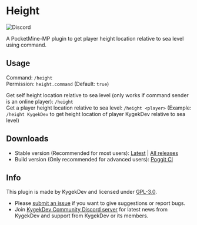 # Height

![Discord](https://img.shields.io/discord/856281149503963166?style=flat-square)

A PocketMine-MP plugin to get player height location relative to sea level using command.

## Usage

Command: `/height`\
Permission: `height.command` (Default: `true`)

Get self height location relative to sea level (only works if command sender is an online player): `/height`\
Get a player height location relative to sea level: `/height <player>` (Example: `/height KygekDev` to get height location of player KygekDev relative to sea level)

## Downloads

- Stable version (Recommended for most users): [Latest](https://github.com/KygekDev/Height/releases/latest) | [All releases](https://github.com/KygekDev/Height/releases)
- Build version (Only recommended for advanced users): [Poggit CI](https://poggit.pmmp.io/ci/KygekDev/Height/~)

## Info

This plugin is made by KygekDev and licensed under [GPL-3.0](/LICENSE).

- Please [submit an issue](https://github.com/KygekDev/Height/issues) if you want to give suggestions or report bugs.
- Join [KygekDev Community Discord server](https://discord.gg/TstDS9jZf7) for latest news from KygekDev and support from KygekDev or its members.
